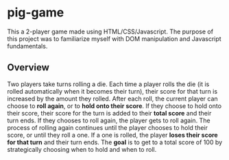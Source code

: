 # pig-game

This a 2-player game made using HTML/CSS/Javascript. The purpose of this project was to familiarize myself with DOM manipulation and Javascript fundamentals.

## Overview

Two players take turns rolling a die. Each time a player rolls the die (it is rolled automatically when it becomes their turn), their score for that turn is increased by the amount they rolled. After each roll, the current player can choose to **roll again**, or to **hold onto their score**. If they choose to hold onto their score, their score for the turn is added to their **total score** and their turn ends. If they chooses to roll again, the player gets to roll again. The process of rolling again continues until the player chooses to hold their score, or until they roll a one. If a one is rolled, the player **loses their score for that turn** and their turn ends.
The **goal** is to get to a total score of 100 by strategically choosing when to hold and when to roll.
